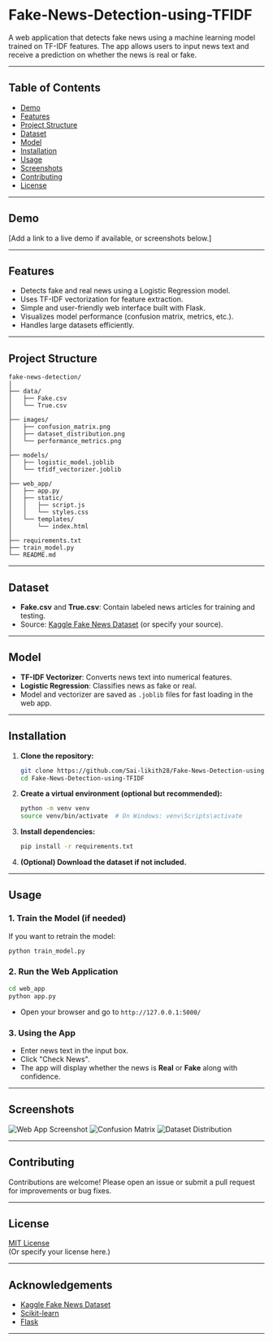 # Fake-News-Detection-using-TFIDF

A web application that detects fake news using a machine learning model trained on TF-IDF features. The app allows users to input news text and receive a prediction on whether the news is real or fake.

---

## Table of Contents

- [Demo](#demo)
- [Features](#features)
- [Project Structure](#project-structure)
- [Dataset](#dataset)
- [Model](#model)
- [Installation](#installation)
- [Usage](#usage)
- [Screenshots](#screenshots)
- [Contributing](#contributing)
- [License](#license)

---

## Demo

[Add a link to a live demo if available, or screenshots below.]

---

## Features

- Detects fake and real news using a Logistic Regression model.
- Uses TF-IDF vectorization for feature extraction.
- Simple and user-friendly web interface built with Flask.
- Visualizes model performance (confusion matrix, metrics, etc.).
- Handles large datasets efficiently.

---

## Project Structure

```
fake-news-detection/
│
├── data/
│   ├── Fake.csv
│   └── True.csv
│
├── images/
│   ├── confusion_matrix.png
│   ├── dataset_distribution.png
│   └── performance_metrics.png
│
├── models/
│   ├── logistic_model.joblib
│   └── tfidf_vectorizer.joblib
│
├── web_app/
│   ├── app.py
│   ├── static/
│   │   ├── script.js
│   │   └── styles.css
│   └── templates/
│       └── index.html
│
├── requirements.txt
├── train_model.py
└── README.md
```

---

## Dataset

- **Fake.csv** and **True.csv**: Contain labeled news articles for training and testing.
- Source: [Kaggle Fake News Dataset](https://www.kaggle.com/clmentbisaillon/fake-and-real-news-dataset) (or specify your source).

---

## Model

- **TF-IDF Vectorizer**: Converts news text into numerical features.
- **Logistic Regression**: Classifies news as fake or real.
- Model and vectorizer are saved as `.joblib` files for fast loading in the web app.

---

## Installation

1. **Clone the repository:**

   ```bash
   git clone https://github.com/Sai-likith28/Fake-News-Detection-using-TFIDF.git
   cd Fake-News-Detection-using-TFIDF
   ```

2. **Create a virtual environment (optional but recommended):**

   ```bash
   python -m venv venv
   source venv/bin/activate  # On Windows: venv\Scripts\activate
   ```

3. **Install dependencies:**

   ```bash
   pip install -r requirements.txt
   ```

4. **(Optional) Download the dataset if not included.**

---

## Usage

### 1. **Train the Model (if needed)**

If you want to retrain the model:

```bash
python train_model.py
```

### 2. **Run the Web Application**

```bash
cd web_app
python app.py
```

- Open your browser and go to `http://127.0.0.1:5000/`

### 3. **Using the App**

- Enter news text in the input box.
- Click "Check News".
- The app will display whether the news is **Real** or **Fake** along with confidence.

---

## Screenshots

![Web App Screenshot](../images/web_app_screenshot.png)
![Confusion Matrix](../images/confusion_matrix.jpg)
![Dataset Distribution](../images/dataset_distribution.png)

---

## Contributing

Contributions are welcome! Please open an issue or submit a pull request for improvements or bug fixes.

---

## License

[MIT License](LICENSE)  
(Or specify your license here.)

---

## Acknowledgements

- [Kaggle Fake News Dataset](https://www.kaggle.com/clmentbisaillon/fake-and-real-news-dataset)
- [Scikit-learn](https://scikit-learn.org/)
- [Flask](https://flask.palletsprojects.com/)

---
